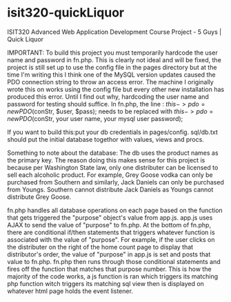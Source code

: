 # isit320-quickLiquor
ISIT320 Advanced Web Application Development Course Project - 5 Guys | Quick Liquor




IMPORTANT: To build this project you must temporarily hardcode the user name and password in fn.php. This is clearly not ideal and will be fixed, the project is still set up to use the config file in the pages directory but at the time I'm writing this I think one of the MySQL version updates caused the PDO connection string to throw an access error. The machine I originally wrote this on works using the config file but every other new installation has produced this error. Until I find out why, hardcoding the user name and password for testing should suffice. In fn.php, the line : $this->pdo = new PDO($conStr, $user, $pass); needs to be replaced with $this->pdo = new PDO($conStr, your user name, your mysql user password);

  
  
  
  

If you want to build this:put your db credentials in pages/config. sql/db.txt should put the initial database togethor with values, views and procs.

Something to note about the database: The db uses the product names as the primary key. The reason doing this makes sense for this project is because per Washington State law, only one distributer can be licensed to sell each alcoholic product. For example, Grey Goose vodka can only be purchased from Southern and similarly, Jack Daniels can only be purchased from Youngs. Southern cannot distribute Jack Daniels as Youngs cannot distribute Grey Goose.

fn.php handles all database operations on each page based on the function that gets triggered the "purpose" object's value from app.js. app.js uses AJAX to send the value of "purpose" to fn.php. At the bottom of fn.php, there are conditional if/then statements that triggers whatever function is associated with the value of "purpose". For example, if the user clicks on the distributer on the right of the home count page to display that distributor's order, the value of "purpose" in app.js is set and posts that value to fn.php. fn.php then runs through those conditional statements and fires off the function that matches that purpose number. This is how the majority of the code works, a js function is ran which triggers its matching php function witch triggers its matching sql view then is displayed on whatever html page holds the event listener.
